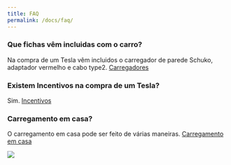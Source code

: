 ```yaml
---
title: FAQ
permalink: /docs/faq/
---
```


### Que fichas vêm incluidas com o carro?
Na compra de um Tesla vêm incluidos o carregador de parede Schuko, adaptador vermelho e cabo type2.
<a target="_blank" href="https://www.tesla.com/pt_PT/support/home-charging-installation">Carregadores</a>

### Existem Incentivos na compra de um Tesla?
Sim. <a target="_blank" href="https://www.tesla.com/pt_PT/support/incentives">Incentivos</a>

### Carregamento em casa?
O carregamento em casa pode ser feito de várias maneiras.
<a target="_blank" href="https://www.tesla.com/pt_PT/support/home-charging-installation">Carregamento em casa</a>

<img class="img-responsive" src="{{site.baseurl}}/img/kva.jpg">
